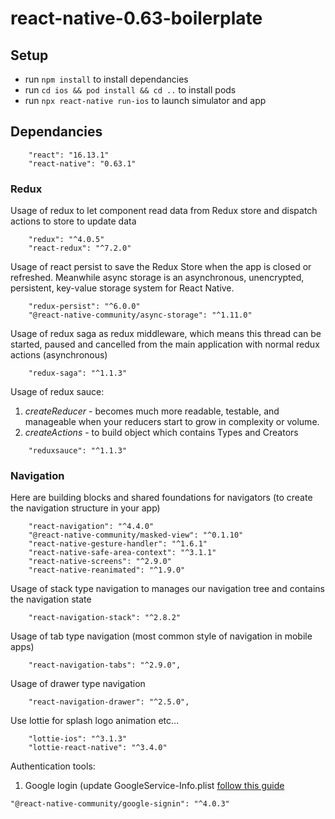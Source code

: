 # react-native-0.63-boilerplate

## Setup

- run `npm install` to install dependancies
- run `cd ios && pod install && cd ..` to install pods
- run `npx react-native run-ios` to launch simulator and app

## Dependancies

```
    "react": "16.13.1"
    "react-native": "0.63.1"
```

### Redux

Usage of redux to let component read data from Redux store and dispatch actions to store to update data

```
    "redux": "^4.0.5"
    "react-redux": "^7.2.0"
```

Usage of react persist to save the Redux Store when the app is closed or refreshed. Meanwhile async storage is an asynchronous, unencrypted, persistent, key-value storage system for React Native.

```
    "redux-persist": "^6.0.0"
    "@react-native-community/async-storage": "^1.11.0"
```

Usage of redux saga as redux middleware, which means this thread can be started, paused and cancelled from the main application with normal redux actions (asynchronous)

```
    "redux-saga": "^1.1.3"
```

Usage of redux sauce:

1. _createReducer_ - becomes much more readable, testable, and manageable when your reducers start to grow in complexity or volume.
2. _createActions_ - to build object which contains Types and Creators

```
    "reduxsauce": "^1.1.3"
```

### Navigation

Here are building blocks and shared foundations for navigators (to create the navigation structure in your app)

```
    "react-navigation": "^4.4.0"
    "@react-native-community/masked-view": "^0.1.10"
    "react-native-gesture-handler": "^1.6.1"
    "react-native-safe-area-context": "^3.1.1"
    "react-native-screens": "^2.9.0"
    "react-native-reanimated": "^1.9.0"
```

Usage of stack type navigation to manages our navigation tree and contains the navigation state

```
    "react-navigation-stack": "^2.8.2"
```

Usage of tab type navigation (most common style of navigation in mobile apps)

```
    "react-navigation-tabs": "^2.9.0",
```

Usage of drawer type navigation

```
    "react-navigation-drawer": "^2.5.0",
```

Use lottie for splash logo animation etc...

```
    "lottie-ios": "^3.1.3"
    "lottie-react-native": "^3.4.0"
```

Authentication tools:

1. Google login (update GoogleService-Info.plist [follow this guide](https://github.com/react-native-community/google-signin/blob/master/docs/get-config-file.md)

```
"@react-native-community/google-signin": "^4.0.3"
```
